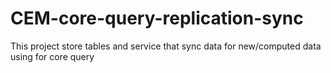 # CEM-core-query-replication-sync
This project store tables and service that sync data for new/computed data using for core query
